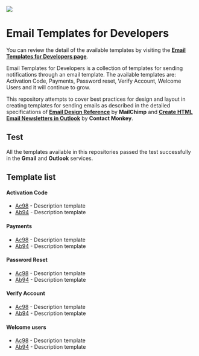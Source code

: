 ![](https://s3-eu-west-1.amazonaws.com/userlike-cdn-blog/20171113-development/header-development-news.png)

# Email Templates for Developers

You can review the detail of the available templates by visiting the [**Email Templates for Developers page**](https://google.com).

Email Templates for Developers is a collection of templates for sending notifications through an email template. The available templates are: Activation Code, Payments, Password reset, Verify Account, Welcome Users and it will continue to grow.

This repository attempts to cover best practices for design and layout in creating templates for sending emails as described in the detailed specifications of [**Email Design Reference**](https://templates.mailchimp.com/getting-started/html-email-basics/) by **MailChimp** and [**Create HTML Email Newsletters in Outlook**](https://www.contactmonkey.com/blog/outlook-rendering-issues) by **Contact Monkey**.

## Test

All the templates available in this repositories passed the test successfully in the **Gmail** and **Outlook** services.

## Template list
#### Activation Code
* [Ac98](https://moiseshp.github.io/email-templates-for-developers/templates/password-reset/Ac89.html) - Description template
* [Ab94](https://moiseshp.github.io/email-templates-for-developers/templates/password-reset/Ac89.html) - Description template

#### Payments
* [Ac98](https://moiseshp.github.io/email-templates-for-developers/templates/password-reset/Ac89.html) - Description template
* [Ab94](https://moiseshp.github.io/email-templates-for-developers/templates/password-reset/Ac89.html) - Description template

#### Password Reset
* [Ac98](https://moiseshp.github.io/email-templates-for-developers/templates/password-reset/Ac89.html) - Description template
* [Ab94](https://moiseshp.github.io/email-templates-for-developers/templates/password-reset/Ac89.html) - Description template

#### Verify Account
* [Ac98](https://moiseshp.github.io/email-templates-for-developers/templates/password-reset/Ac89.html) - Description template
* [Ab94](https://moiseshp.github.io/email-templates-for-developers/templates/password-reset/Ac89.html) - Description template

#### Welcome users
* [Ac98](https://moiseshp.github.io/email-templates-for-developers/templates/password-reset/Ac89.html) - Description template
* [Ab94](https://moiseshp.github.io/email-templates-for-developers/templates/password-reset/Ac89.html) - Description template